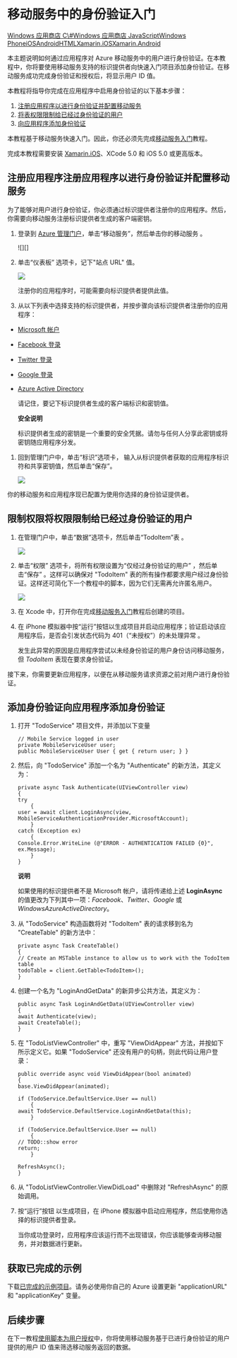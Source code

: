 ﻿<properties linkid="develop-mobile-tutorials-get-started-with-users-xamarin-ios" urlDisplayName="Get Started with Authentication (Xamarin.iOS)" pageTitle="Get started with authentication (Xamarin.iOS) - Mobile Services" metaKeywords="Azure registering application, Azure authentication, application authenticate, authenticate mobile services, Mobile Services Xamarin.iOS" description="Learn how to use authentication in your Azure Mobile Services app for Xamarin.iOS." metaCanonical="" disqusComments="1" umbracoNaviHide="1" documentationCenter="Mobile"  title="Get started with authentication in Mobile Services" />
<tags ms.service=""
    ms.date="09/23/2014"
    wacn.date="04/11/2015"
    />

# 移动服务中的身份验证入门

<div class="dev-center-tutorial-selector sublanding"> 
	<a href="/develop/mobile/tutorials/get-started-with-users-dotnet" title="Windows Store C#">Windows 应用商店 C\#</a><a href="/develop/mobile/tutorials/get-started-with-users-js" title="Windows Store JavaScript">Windows 应用商店 JavaScript</a><a href="/develop/mobile/tutorials/get-started-with-users-wp8" title="Windows Phone">Windows Phone</a><a href="/develop/mobile/tutorials/get-started-with-users-ios" title="iOS">iOS</a><a href="/develop/mobile/tutorials/get-started-with-users-android" title="Android">Android</a><a href="/develop/mobile/tutorials/get-started-with-users-html" title="HTML">HTML</a><a href="/develop/mobile/tutorials/get-started-with-users-xamarin-ios" title="Xamarin.iOS" class="current">Xamarin.iOS</a><a href="/develop/mobile/tutorials/get-started-with-users-xamarin-android" title="Xamarin.Android">Xamarin.Android</a>
</div>

本主题说明如何通过应用程序对 Azure 移动服务中的用户进行身份验证。在本教程中，你将要使用移动服务支持的标识提供者向快速入门项目添加身份验证。在移动服务成功完成身份验证和授权后，将显示用户 ID 值。

本教程将指导你完成在应用程序中启用身份验证的以下基本步骤：

1.  [注册应用程序以进行身份验证并配置移动服务][]
2.  [将表权限限制给已经过身份验证的用户][]
3.  [向应用程序添加身份验证][]

本教程基于移动服务快速入门。因此，你还必须先完成[移动服务入门][]教程。

完成本教程需要安装 [Xamarin.iOS]、XCode 5.0 和 iOS 5.0 或更高版本。

<a name="register"></a>
## 注册应用程序注册应用程序以进行身份验证并配置移动服务

为了能够对用户进行身份验证，你必须通过标识提供者注册你的应用程序。然后，你需要向移动服务注册标识提供者生成的客户端密钥。

1.  登录到 [Azure 管理门户][]，单击“移动服务”，然后单击你的移动服务 。

    ![][]

2.  单击“仪表板” 选项卡，记下"站点 URL" 值。

    ![][1]

    注册你的应用程序时，可能需要向标识提供者提供此值。

3.  从以下列表中选择支持的标识提供者，并按步骤向该标识提供者注册你的应用程序：

-   [Microsoft 帐户][]
-   [Facebook 登录][]
-   [Twitter 登录][]
-   [Google 登录][]
-   [Azure Active Directory][]

    请记住，要记下标识提供者生成的客户端标识和密钥值。

    <div class="dev-callout"><b>安全说明</b>

    <p>标识提供者生成的密钥是一个重要的安全凭据。请勿与任何人分享此密钥或将密钥随应用程序分发。</p>
	</div>

1.  回到管理门户中，单击“标识”选项卡， 输入从标识提供者获取的应用程序标识符和共享密钥值，然后单击“保存”。 

    ![][2]

你的移动服务和应用程序现已配置为使用你选择的身份验证提供者。

<a name="permissions"></a>
## 限制权限将权限限制给已经过身份验证的用户

1.  在管理门户中，单击“数据”选项卡，然后单击“TodoItem”表 。

    ![][3]

2.  单击“权限” 选项卡，将所有权限设置为“仅经过身份验证的用户” ，然后单击“保存” 。这样可以确保对 "TodoItem" 表的所有操作都要求用户经过身份验证。这样还可简化下一个教程中的脚本，因为它们无需再允许匿名用户。

    ![][4]

3.  在 Xcode 中，打开你在完成[移动服务入门][]教程后创建的项目。

4.  在 iPhone 模拟器中按“运行”按钮以生成项目并启动应用程序；验证启动该应用程序后，是否会引发状态代码为 401（“未授权”）的未处理异常 。

    发生此异常的原因是应用程序尝试以未经身份验证的用户身份访问移动服务，但 *TodoItem* 表现在要求身份验证。

接下来，你需要更新应用程序，以便在从移动服务请求资源之前对用户进行身份验证。

<a name="add-authentication"></a>
## 添加身份验证向应用程序添加身份验证

1.  打开 "TodoService" 项目文件，并添加以下变量

        // Mobile Service logged in user
        private MobileServiceUser user; 
        public MobileServiceUser User { get { return user; } }

2.  然后，向 "TodoService" 添加一个名为 "Authenticate" 的新方法，其定义为：

        private async Task Authenticate(UIViewController view)
        {
        try
            {
        user = await client.LoginAsync(view, MobileServiceAuthenticationProvider.MicrosoftAccount);
            }
        catch (Exception ex)
            {
        Console.Error.WriteLine (@"ERROR - AUTHENTICATION FAILED {0}", ex.Message);
            }
        }

    <div class="dev-callout"><b>说明</b>

    <p>如果使用的标识提供者不是 Microsoft 帐户，请将传递给上述 <b>LoginAsync</b> 的值更改为下列其中一项：<em>Facebook</em>、<em>Twitter</em>、<em>Google</em> 或 <em>WindowsAzureActiveDirectory</em>。</p>
	</div>

3.  从 "TodoService" 构造函数将对 "TodoItem" 表的请求移到名为 "CreateTable" 的新方法中：

        private async Task CreateTable()
        {
        // Create an MSTable instance to allow us to work with the TodoItem table
        todoTable = client.GetTable<TodoItem>();
        }

4.  创建一个名为 "LoginAndGetData" 的新异步公共方法，其定义为：

        public async Task LoginAndGetData(UIViewController view)
        {
        await Authenticate(view);
        await CreateTable();
        }

5.  在 "TodoListViewController" 中，重写 "ViewDidAppear" 方法，并按如下所示定义它。如果 "TodoService" 还没有用户的句柄，则此代码让用户登录：

        public override async void ViewDidAppear(bool animated)
        {
        base.ViewDidAppear(animated);

        if (TodoService.DefaultService.User == null)
            {
        await TodoService.DefaultService.LoginAndGetData(this);
            }

        if (TodoService.DefaultService.User == null)
            {
        // TODO::show error
        return;
            } 

        RefreshAsync();
        }

6.  从 "TodoListViewController.ViewDidLoad" 中删除对 "RefreshAsync" 的原始调用。

7.  按“运行”按钮 以生成项目，在 iPhone 模拟器中启动应用程序，然后使用你选择的标识提供者登录。

    当你成功登录时，应用程序应该运行而不出现错误，你应该能够查询移动服务，并对数据进行更新。

## 获取已完成的示例

下载[已完成的示例项目][]。请务必使用你自己的 Azure 设置更新 "applicationURL" 和 "applicationKey" 变量。

<a name="next-steps"></a>
## 后续步骤

在下一教程[使用脚本为用户授权][]中，你将使用移动服务基于已进行身份验证的用户提供的用户 ID 值来筛选移动服务返回的数据。

  [Windows 应用商店 C#]: /develop/mobile/tutorials/get-started-with-users-dotnet "Windows 应用商店 C#"
  [Windows 应用商店 JavaScript]: /develop/mobile/tutorials/get-started-with-users-js "Windows 应用商店 JavaScript"
  [Windows Phone]: /develop/mobile/tutorials/get-started-with-users-wp8 "Windows Phone"
  [iOS]: /develop/mobile/tutorials/get-started-with-users-ios "iOS"
  [Android]: /develop/mobile/tutorials/get-started-with-users-android "Android"
  [HTML]: /develop/mobile/tutorials/get-started-with-users-html "HTML"
  [Xamarin.iOS]: /develop/mobile/tutorials/get-started-with-users-xamarin-ios "Xamarin.iOS"
  [Xamarin.Android]: /develop/mobile/tutorials/get-started-with-users-xamarin-android "Xamarin.Android"
  [注册应用程序以进行身份验证并配置移动服务]: #register
  [将表权限限制给已经过身份验证的用户]: #permissions
  [向应用程序添加身份验证]: #add-authentication
  [移动服务入门]: /develop/mobile/tutorials/get-started-xamarin-ios
  [Azure 管理门户]: https://manage.windowsazure.cn/
  [0]: ./media/partner-xamarin-mobile-services-ios-get-started-users/mobile-services-selection.png
  [1]: ./media/partner-xamarin-mobile-services-ios-get-started-users/mobile-service-uri.png
  [Microsoft 帐户]: /develop/mobile/how-to-guides/register-for-microsoft-authentication/
  [Facebook 登录]: /develop/mobile/how-to-guides/register-for-facebook-authentication/
  [Twitter 登录]: /develop/mobile/how-to-guides/register-for-twitter-authentication/
  [Google 登录]: /develop/mobile/how-to-guides/register-for-google-authentication/
  [Azure Active Directory]: /zh-cn/documentation/articles/mobile-services-how-to-register-active-directory-authentication/
  [2]: ./media/partner-xamarin-mobile-services-ios-get-started-users/mobile-identity-tab.png
  [3]: ./media/partner-xamarin-mobile-services-ios-get-started-users/mobile-portal-data-tables.png
  [4]: ./media/partner-xamarin-mobile-services-ios-get-started-users/mobile-portal-change-table-perms.png
  [已完成的示例项目]: http://go.microsoft.com/fwlink/p/?LinkId=331328
  [使用脚本为用户授权]: /develop/mobile/tutorials/authorize-users-in-scripts-xamarin-ios
